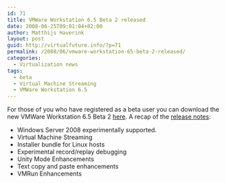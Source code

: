 ```yaml
---
id: 71
title: VMWare Workstation 6.5 Beta 2 released
date: 2008-06-25T09:01:04+02:00
author: Matthijs Haverink
layout: post
guid: http://virtualfuture.info/?p=71
permalink: /2008/06/vmware-workstation-65-beta-2-released/
categories:
  - Virtualization news
tags:
  - beta
  - Virtual Machine Streaming
  - VMWare Workstation 6.5
---
```

For those of you who have registered as a beta user you can download the new VMWare Workstation 6.5 Beta 2 <a href="http://communities.vmware.com/community/beta/workstation6.5b" target="_blank">here</a>. A recap of the <a href="http://www.vmware.com/products/beta/ws/releasenotes_ws65_beta.html" target="_blank">release notes</a>:

  * Windows Server 2008 experimentally supported.
  * Virtual Machine Streaming
  * Installer bundle for Linux hosts
  * Experimental record/replay debugging
  * Unity Mode Enhancements
  * Text copy and paste enhancements
  * VMRun Enhancements